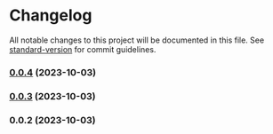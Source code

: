 # Changelog

All notable changes to this project will be documented in this file. See [standard-version](https://github.com/conventional-changelog/standard-version) for commit guidelines.

### [0.0.4](///compare/v0.0.3...v0.0.4) (2023-10-03)

### [0.0.3](///compare/v0.0.2...v0.0.3) (2023-10-03)

### 0.0.2 (2023-10-03)
